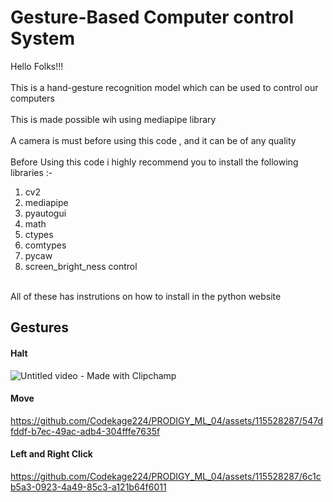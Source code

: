# Gesture-Based Computer control System
Hello Folks!!!  
<br>
This is a hand-gesture recognition model which can be used to control our computers  
<br>
This is made possible wih using mediapipe library   
<br>
A camera is must before using this code , and it can be of any quality  
<br>
Before Using this code i highly recommend you to install the following libraries :-
1) cv2
2) mediapipe
3) pyautogui
4) math
5) ctypes
6) comtypes
7) pycaw
8) screen_bright_ness control
<br>
All of these has instrutions on how to install in the  python website

## Gestures  

#### Halt  

![Untitled video - Made with Clipchamp](https://github.com/Codekage224/PRODIGY_ML_04/assets/115528287/c7009ad4-d2fc-41b1-a573-4a6d1f14ff86)  

#### Move  


https://github.com/Codekage224/PRODIGY_ML_04/assets/115528287/547dfddf-b7ec-49ac-adb4-304fffe7635f  
#### Left and Right Click  


https://github.com/Codekage224/PRODIGY_ML_04/assets/115528287/6c1cb5a3-0923-4a49-85c3-a121b64f6011






